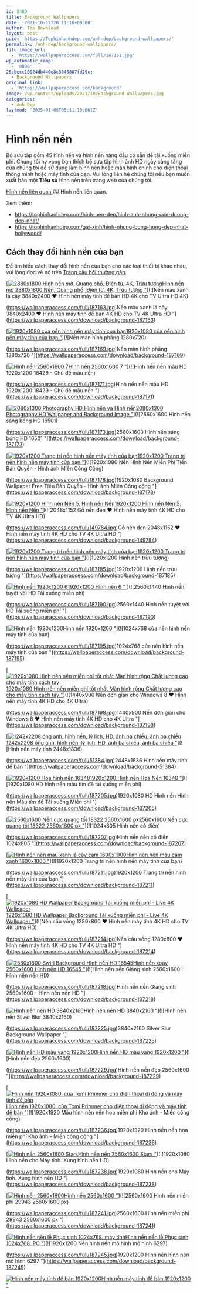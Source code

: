 ```yaml
---
id: 8489
title: Background Wallpapers
date: '2021-10-12T20:11:16+00:00'
author: Top Download
layout: post
guid: 'https://Tophinhanhdep.com/anh-dep/background-wallpapers/'
permalink: /anh-dep/background-wallpapers/
fifu_image_url:
  - 'https://wallpaperaccess.com/full/187161.jpg'
wp_automatic_camp:
  - '8098'
28cbecc10924db440e8c3040807fd29c:
  - Background Wallpapers
original_link:
  - 'https://wallpaperaccess.com/background'
image: /wp-content/uploads/2021/10/Background-Wallpapers.jpg
categories:
  - Ảnh Đẹp
lastmod: '2025-01-08T05:11:10.661Z'
---
```

# Hình nền nền

Bộ sưu tập gồm 45 hình nền và hình nền hàng đầu có sẵn để tải xuống miễn phí. Chúng tôi hy vọng bạn thích bộ sưu tập hình ảnh HD ngày càng tăng của chúng tôi để sử dụng làm hình nền hoặc màn hình chính cho điện thoại thông minh hoặc máy tính của bạn. Vui lòng liên hệ chúng tôi nếu bạn muốn xuất bản một **Tiểu sử** hình nền trên trang web của chúng tôi.

[Hình nền liên quan ](#related) ## Hình nền liên quan.

   
 Xem thêm:

   
- <https://tophinhanhdep.com/hinh-nen-dep/hinh-anh-nhung-con-duong-dep-nhat/>
- <https://tophinhanhdep.com/gai-xinh/hinh-nhung-bong-hong-dep-nhat-hollywood/>

## Cách thay đổi hình nền của bạn

Để tìm hiểu cách thay đổi hình nền của bạn cho các loại thiết bị khác nhau, vui lòng đọc về nó trên [Trang câu hỏi thường gặp](https://tophinhanhdep.com/faq/).

  
[[![2880x1800 Hình nền mờ, Quang phổ, Điện từ, 4K, Trừu tượng](https://wallpaperaccess.com/full/187161.jpg)Hình nền mờ 2880x1800 Nền, Quang phổ, Điện từ, 4K, Trừu tượng "](https://wallpaperaccess.com/download/background-187161)](![Nền màu xanh lá cây 3840x2400 ❤ Hình nền máy tính để bàn HD 4K cho TV Ultra HD 4K)

(https://wallpaperaccess.com/full/187163.jpg)Nền màu xanh lá cây 3840x2400 ❤ Hình nền máy tính để bàn 4K HD cho TV 4K Ultra HD "](https://wallpaperaccess.com/download/background-187163)

[[![1920x1080 của nền hình nền máy tính của bạn](https://wallpaperaccess.com/full/187166.jpg)1920x1080 của nền hình nền máy tính của bạn "](https://wallpaperaccess.com/download/background-187166)](![Nền màn hình phẳng 1280x720)

(https://wallpaperaccess.com/full/187169.jpg)Nền màn hình phẳng 1280x720 "](https://wallpaperaccess.com/download/background-187169)

[[![Hình nền 2560x1600 7](https://wallpaperaccess.com/full/187170.jpg)Hình nền 2560x1600 7 "](https://wallpaperaccess.com/download/background-187170)](![Hình nền nền màu HD 1920x1200 18429 - Chủ đề màu nền)

(https://wallpaperaccess.com/full/187171.jpg)Hình nền nền màu HD 1920x1200 18429 - Chủ đề màu nền "](https://wallpaperaccess.com/download/background-187171)

[[![2080x1300 Photography HD Hình nền và Hình nền](https://wallpaperaccess.com/full/153414.jpg)2080x1300 Photography HD Wallpaper and Background Image "](https://wallpaperaccess.com/download/background-153414)](![2560x1600 Hình nền sáng bóng HD 16501)

(https://wallpaperaccess.com/full/187173.jpg)2560x1600 Hình nền sáng bóng HD 16501 "](https://wallpaperaccess.com/download/background-187173)

[[![1920x1200 Trang trí nền hình nền máy tính của bạn](https://wallpaperaccess.com/full/187176.jpg)1920x1200 Trang trí nền hình nền máy tính của bạn "](https://wallpaperaccess.com/download/background-187176)](![1920x1080 Nền Hình Nền Miễn Phí Tiền Bản Quyền - Hình ảnh Miền Công Cộng)

(https://wallpaperaccess.com/full/187178.jpg)1920x1080 Background Wallpaper Free Tiền Bản Quyền - Hình ảnh Miền Công cộng "](https://wallpaperaccess.com/download/background-187178)

[[![1920x1200 Hình nền Nền 5. Hình nền Nền](https://wallpaperaccess.com/full/187180.jpg)1920x1200 Hình nền Nền 5. Hình nền Nền "](https://wallpaperaccess.com/download/background-187180)](![2048x1152 Gỗ nền đen ❤ Hình nền máy tính 4K HD cho TV 4K Ultra HD)

(https://wallpaperaccess.com/full/149784.jpg)Gỗ nền đen 2048x1152 ❤ Hình nền máy tính 4K HD cho TV 4K Ultra HD "](https://wallpaperaccess.com/download/background-149784)

[[![1920x1200 Trang trí nền hình nền máy tính của bạn](https://wallpaperaccess.com/full/187182.jpg)1920x1200 Trang trí nền hình nền máy tính của bạn "](https://wallpaperaccess.com/download/background-187182)](![1920x1200 Hình nền trừu tượng)

(https://wallpaperaccess.com/full/187185.jpg)1920x1200 Hình nền trừu tượng "](https://wallpaperaccess.com/download/background-187185)

[[![Hình nền 1920x1200 6](https://wallpaperaccess.com/full/187189.jpg)1920x1200 Hình nền 6 " ](https://wallpaperaccess.com/download/background-187189)](![2560x1440 Hình nền tuyệt vời HD Tải xuống miễn phí)

(https://wallpaperaccess.com/full/187190.jpg)2560x1440 Hình nền tuyệt vời HD Tải xuống miễn phí "](https://wallpaperaccess.com/download/background-187190)

[[![Hình nền 1920x1200](https://wallpaperaccess.com/full/187192.jpg)Hình nền 1920x1200 "](https://wallpaperaccess.com/download/background-187192)](![1024x768 của nền hình nền máy tính của bạn)

(https://wallpaperaccess.com/full/187195.jpg)1024x768 của nền hình nền máy tính của bạn "](https://wallpaperaccess.com/download/background-187195)

[[![1920x1080 Hình nền nền miễn phí tốt nhất Màn hình rộng Chất lượng cao cho máy tính xách tay](https://wallpaperaccess.com/full/187196.jpg)1920x1080 Hình nền nền miễn phí tốt nhất Màn hình rộng Chất lượng cao cho máy tính xách tay "](https://wallpaperaccess.com/download/background-187196)](![1440x900 Nền đơn giản cho Windows 8 ❤ Hình nền máy tính 4K HD cho 4K Ultra)

(https://wallpaperaccess.com/full/187198.jpg)1440x900 Nền đơn giản cho Windows 8 ❤ Hình nền máy tính 4K HD cho 4K Ultra "](https://wallpaperaccess.com/download/background-187198)

[[![1242x2208 óng ánh, hình nền, lý lịch, HD, ảnh ba chiều, ảnh ba chiều](https://wallpaperaccess.com/full/187201.jpg)1242x2208 óng ánh, hình nền, lý lịch, HD, ảnh ba chiều, ảnh ba chiều "](https://wallpaperaccess.com/download/background-187201)](![Hình nền máy tính 2448x1836)

(https://wallpaperaccess.com/full/51384.jpg)2448x1836 Hình nền máy tính để bàn "](https://wallpaperaccess.com/download/background-51384)

[[![1920x1200 Hoa hình nền 16348](https://wallpaperaccess.com/full/187203.jpg)1920x1200 Hình nền Hoa Nền 16348 "](https://wallpaperaccess.com/download/background-187203)](![1920x1080 HD hình nền màu tím để tải xuống miễn phí)

(https://wallpaperaccess.com/full/187205.jpg)1920x1080 HD Hình nền Hình nền Màu tím để Tải xuống Miễn phí "](https://wallpaperaccess.com/download/background-187205)

[[![2560x1600 Nền cực quang tối 18322 2560x1600 px](https://wallpaperaccess.com/full/187206.jpg)2560x1600 Nền cực quang tối 18322 2560x1600 px "](https://wallpaperaccess.com/download/background-187206)](![1024x805 Hình nền cổ điển)

(https://wallpaperaccess.com/full/187207.jpg)Hình nền nền cổ điển 1024x805 "](https://wallpaperaccess.com/download/background-187207)

[[![Hình nền nền màu xanh lá cây cam 1600x1000](https://wallpaperaccess.com/full/187208.jpg)Hình nền nền màu cam xanh 1600x1000 "](https://wallpaperaccess.com/download/background-187208)](![1920x1200 Trang trí nền hình nền máy tính của bạn)

(https://wallpaperaccess.com/full/187211.jpg)1920x1200 Trang trí nền hình nền máy tính của bạn "](https://wallpaperaccess.com/download/background-187211)

[[![1920x1080 HD Wallpaper Background Tải xuống miễn phí - Live 4K Wallpaper](https://wallpaperaccess.com/full/187212.jpg)1920x1080 HD Wallpaper Background Tải xuống miễn phí - Live 4K Wallpaper "](https://wallpaperaccess.com/download/background-187212)](![Nền cầu vồng 1280x800 ❤ Hình nền máy tính 4K HD cho TV 4K Ultra HD)

(https://wallpaperaccess.com/full/187214.jpg)Nền cầu vồng 1280x800 ❤ Hình nền máy tính 4K HD cho TV 4K Ultra HD "](https://wallpaperaccess.com/download/background-187214)

[[![2560x1600 Swirl Background Hình nền HD 16545](https://wallpaperaccess.com/full/187216.jpg)Hình nền xoáy 2560x1600 Hình nền HD 16545 "](https://wallpaperaccess.com/download/background-187216)](![Hình nền nền Giáng sinh 2560x1600 - Hình nền nền HD)

(https://wallpaperaccess.com/full/187218.jpg)Hình nền nền Giáng sinh 2560x1600 - Hình nền nền HD "](https://wallpaperaccess.com/download/background-187218)

 [[![Hình nền nền HD 3840x2160](https://wallpaperaccess.com/full/187223.jpg)Hình nền nền HD 3840x2160 "](https://wallpaperaccess.com/download/background-187223)](![Hình nền nền Silver Blur 3840x2160)

(https://wallpaperaccess.com/full/187225.jpg)3840x2160 Silver Blur Background Wallpaper "](https://wallpaperaccess.com/download/background-187225)

[[![Hình nền HD màu vàng 1920x1200](https://wallpaperaccess.com/full/187228.jpg)Hình nền HD màu vàng 1920x1200 "](https://wallpaperaccess.com/download/background-187228)](![Hình nền đẹp 2560x1600)

(https://wallpaperaccess.com/full/187229.jpg)Hình nền nền đẹp 2560x1600 "](https://wallpaperaccess.com/download/background-187229)

[[![Hình nền 1920x1080, của Tomi Primmer cho điện thoại di động và máy tính để bàn](https://wallpaperaccess.com/full/187234.jpg)Hình nền 1920x1080, của Tomi Primmer cho điện thoại di động và máy tính để bàn "](https://wallpaperaccess.com/download/background-187234)](![1920x1920 Mẫu hình nền nền hoa miễn phí Kho ảnh - Miền công cộng)

(https://wallpaperaccess.com/full/187236.jpg)1920x1920 Hình nền nền hoa miễn phí Kho ảnh - Miền công cộng "](https://wallpaperaccess.com/download/background-187236)

[[![Hình nền 2560x1600 Stars](https://wallpaperaccess.com/full/187237.jpg)Hình nền nền 2560x1600 Stars "](https://wallpaperaccess.com/download/background-187237)](![1920x1080 Hình nền cho Máy tính.  Xung hình nền HD)

(https://wallpaperaccess.com/full/187238.jpg)1920x1080 Hình nền cho Máy tính. Xung hình nền HD "](https://wallpaperaccess.com/download/background-187238)

[[![Hình nền 2560x1600](https://wallpaperaccess.com/full/187239.jpg)Hình nền 2560x1600 "](https://wallpaperaccess.com/download/background-187239)](![2560x1600 Hình nền miễn phí 29943 2560x1600 px)

(https://wallpaperaccess.com/full/187241.jpg)2560x1600 Hình nền miễn phí 29943 2560x1600 px "](https://wallpaperaccess.com/download/background-187241)

[[![Hình nền nền lễ Phục sinh 1024x768.  máy tính](https://wallpaperaccess.com/full/187242.jpg)Hình nền nền lễ Phục sinh 1024x768. PC "](https://wallpaperaccess.com/download/background-187242)](![1920x1200 Nền hình nền mô hình mô hình 6297)

(https://wallpaperaccess.com/full/187245.jpg)1920x1200 Hình nền hình nền mô hình 6297 "](https://wallpaperaccess.com/download/background-187245)

[![Hình nền máy tính để bàn 1920x1200](https://wallpaperaccess.com/full/5573.jpg)Hình nền máy tính để bàn 1920x1200 "](https://wallpaperaccess.com/download/background-5573)
